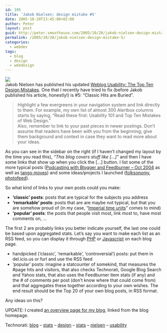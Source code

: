 ```yaml
---
id: 195
title: 'Jakob Nielsen: design mistake #5'
date: 2005-10-20T13:45:00+02:00
author: Peter
layout: post
guid: http://peter.smoothouse.com/2005/10/20/jakob-nielsen-design-mistake-5/
permalink: /2005/10/20/jakob-nielsen-design-mistake-5/
categories:
  - webdev
tags:
  - blog
  - design
  - webdesign
---
```

![](http://www.pixagogo.com/S5vpfnjbBPdPkNwJho!EsYCy3VKcssBFnOIZTCeMkbqROQfLuimLzN3bbhggPxmERc2ydQVDT8zX3SSbDbnrK5riXMJQTmM1vo8hLK52YxjVWppbsldbFJvUXgg9LVllWiqIdJSsbQkGiLpc!r6m-3eA__/jakob_nielsen.jpg)  
Jakob Nielsen has published his updated [Weblog Usability: The Top Ten Design Mistakes](http://www.useit.com/alertbox/weblogs.html). One that I recently have tried to fix (before Jakob published his article, honestly!) is #5: &#8220;Classic Hits are Buried&#8221;.

> Highlight a few evergreens in your navigation system and link directly to them. For example, my own list of almost 300 Alertbox columns starts by saying, &#8220;Read these first: Usability 101 and Top Ten Mistakes of Web Design.&#8221;  
> Also, remember to link to your past pieces in newer postings. Don&#8217;t assume that readers have been with you from the beginning; give them background and context in case they want to read more about your ideas.

As you can see in the sidebar on the right (if I haven&#8217;t changed my layout by the time you read this), _&#8220;This blog covers stuff like [&#8230;]&#8221;_ and then I have some links that show up when you click the [&#8230;] button. I list some of the more typical posts ([Podcasting with Blogger and Feedburner &#8211; Oct 2004](http://blog.forret.com/blog/2004/10/how-to-podcast-with-blogger-and.html) as well as [tango moves](http://blog.forret.com/blog/2005/02/tango-steps-and-twister.html)) and some ideas/projects I launched ([folksonomy](http://blog.forret.com/blog/2005/02/folksonomizer-generic-folksonomy.html), [photofeed](http://blog.forret.com/blog/2005/08/photofeed-image-podcasting.html)).

So what kind of links to your own posts could you make:

  * **&#8216;classic&#8217; posts**: posts that are typical for the subjects you address
  * **&#8216;remarkable&#8217; posts**: posts that are are maybe not typical, but that you are somehow proud of (in my case, &#8220;[Imperial time units](http://blog.forret.com/blog/2004/08/imperial-time-units-here-come-nunes.html)&#8221; comes to mind)
  * **&#8216;popular&#8217; posts**: the posts that people visit most, link most to, have most comments on, &#8230;

The first 2 are probably links you better indicate yourself, the last one could be based upon aggregated stats. Let&#8217;s say you want to make each list as an RSS feed, so you can display it through [PHP](http://www.rss2html.com/) or [Javascript](http://itde.vccs.edu/rss2js/build.php) on each blog page.

  * handpicked (&#8216;classic&#8217;, &#8216;remarkable&#8217;, &#8216;controversial&#8217;) posts: put them in del.icio.us or furl and use the RSS feed
  * &#8216;popular&#8217; posts: imagine a statcounter of somekind, that measures the #page hits and visitors, that also checks Technorati, Google Blog Search and Yahoo stats, that also uses the Feedburner item stats (if any) and the # of comments per post (don&#8217;t know where that could come from) and that aggregates these together according to your own wishes. The end result should be the Top 20 of your own blog posts, in RSS format.

Any ideas on this?

UPDATE: I created [an overview page for my blog](http://blog.forret.com/blog/overview.html), linked from the blog homepage.

Technorati: <a rel="tag" href="http://technorati.com/tag/blog">blog</a> &#8211; <a rel="tag" href="http://technorati.com/tag/stats">stats</a> &#8211; <a rel="tag" href="http://technorati.com/tag/design">design</a> &#8211; <a rel="statistics" href="http://technorati.com/tag/statistics">stats</a> &#8211; <a rel="tag" href="http://technorati.com/tag/nielsen">nielsen</a> &#8211; <a rel="tag" href="http://technorati.com/tag/usability">usability</a>